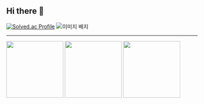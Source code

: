 ## Hi there 👋
[![Solved.ac Profile](http://mazassumnida.wtf/api/v2/generate_badge?boj=choe180115)](https://solved.ac/choe180115/) <img src="https://tryhackme-badges.s3.amazonaws.com/a01039574485.png" alt="이미지 배지" />


--------------------------------------------------------------------------------------------------
<img src="https://img.shields.io/badge/C++-00599C.svg?&style=for-the-badge&logo=C++&logoColor=white" width="150"/>
<img src="https://img.shields.io/badge/Python-3776AB.svg?&style=for-the-badge&logo=Python&logoColor=yellow" width="150"/>
<img src="https://img.shields.io/badge/Ubuntu-E95420.svg?&style=for-the-badge&logo=Ubuntu&logoColor=white" width="150"/>

